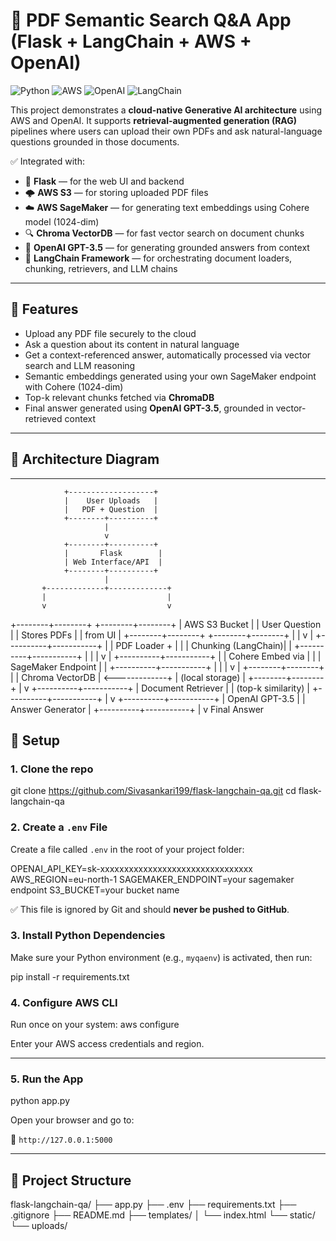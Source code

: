 # 🧠 PDF Semantic Search Q&A App (Flask + LangChain + AWS + OpenAI)

![Python](https://img.shields.io/badge/Python-3.10-blue)
![AWS](https://img.shields.io/badge/AWS-SageMaker-orange)
![OpenAI](https://img.shields.io/badge/OpenAI-GPT3.5-ff69b4)
![LangChain](https://img.shields.io/badge/LangChain-RAG-blueviolet)

This project demonstrates a **cloud-native Generative AI architecture** using AWS and OpenAI. It supports **retrieval-augmented generation (RAG)** pipelines where users can upload their own PDFs and ask natural-language questions grounded in those documents.

✅ Integrated with:
- 🐍 **Flask** — for the web UI and backend
- 🌩️ **AWS S3** — for storing uploaded PDF files
- ☁️ **AWS SageMaker** — for generating text embeddings using Cohere model (1024-dim)
- 🔍 **Chroma VectorDB** — for fast vector search on document chunks
- 🤖 **OpenAI GPT-3.5** — for generating grounded answers from context
- 🧱 **LangChain Framework** — for orchestrating document loaders, chunking, retrievers, and LLM chains

---

## 🔧 Features

- Upload any PDF file securely to the cloud
- Ask a question about its content in natural language
- Get a context-referenced answer, automatically processed via vector search and LLM reasoning
- Semantic embeddings generated using your own SageMaker endpoint with Cohere (1024-dim)
- Top-k relevant chunks fetched via **ChromaDB**
- Final answer generated using **OpenAI GPT-3.5**, grounded in vector-retrieved context

---

## 🧱 Architecture Diagram



---


 
                +-------------------+
                |    User Uploads   |
                |   PDF + Question  |
                +--------+----------+
                         |
                         v
                +--------+----------+
                |       Flask        |
                | Web Interface/API  |
                +--------+----------+
                         |
           +-------------+-------------+
           |                           |
           v                           v
  +--------+--------+         +--------+--------+
  |   AWS S3 Bucket  |         |  User Question  |
  | Stores PDFs      |         | from UI         |
  +--------+--------+         +--------+--------+
           |                           |
           v                           |
+----------+-----------+              |
|   PDF Loader +       |              |
|   Chunking (LangChain)|             |
+----------+-----------+              |
           |                          |
           v                          |
+----------+-----------+              |
|   Cohere Embed via    |             |
| SageMaker Endpoint    |             |
+----------+-----------+              |
           |                          |
           v                          |
  +--------+--------+                 |
  |  Chroma VectorDB |  <-------------+
  |  (local storage) |
  +--------+--------+
           |
           v
+----------+-----------+
|  Document Retriever  |
|  (top-k similarity)  |
+----------+-----------+
           |
           v
+----------+-----------+
|   OpenAI GPT-3.5     |
|   Answer Generator   |
+----------+-----------+
           |
           v
      Final Answer



## 🚀 Setup

### 1. Clone the repo
git clone https://github.com/Sivasankari199/flask-langchain-qa.git
cd flask-langchain-qa


### 2. Create a `.env` File

Create a file called `.env` in the root of your project folder:

OPENAI_API_KEY=sk-xxxxxxxxxxxxxxxxxxxxxxxxxxxxxxxx
AWS_REGION=eu-north-1
SAGEMAKER_ENDPOINT=your sagemaker endpoint
S3_BUCKET=your bucket name

✅ This file is ignored by Git and should **never be pushed to GitHub**.


### 3. Install Python Dependencies

Make sure your Python environment (e.g., `myqaenv`) is activated, then run:


pip install -r requirements.txt



### 4. Configure AWS CLI

Run once on your system:
aws configure

Enter your AWS access credentials and region.

---

### 5. Run the App
python app.py

Open your browser and go to:

📍 `http://127.0.0.1:5000`

---

## 📁 Project Structure
flask-langchain-qa/
├── app.py
├── .env 
├── requirements.txt
├── .gitignore
├── README.md
├── templates/
│ └── index.html
└── static/
└── uploads/ 
